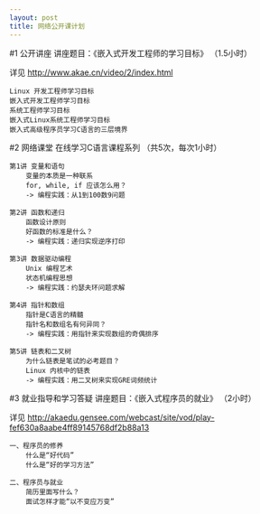 ```yaml
---
layout: post
title: 网络公开课计划
---
```


#1 公开讲座
讲座题目：《嵌入式开发工程师的学习目标》 （1.5小时）

详见 http://www.akae.cn/video/2/index.html

	Linux 开发工程师学习目标
	嵌入式开发工程师学习目标
	系统工程师学习目标
	嵌入式Linux系统工程师学习目标
	嵌入式高级程序员学习C语言的三层境界

#2 网络课堂
在线学习C语言课程系列 （共5次，每次1小时）

	第1讲 变量和语句
		变量的本质是一种联系
		for, while, if 应该怎么用？
		-> 编程实践：从1到100数9问题

	第2讲 函数和递归
		函数设计原则
		好函数的标准是什么？
		-> 编程实践：递归实现逆序打印

	第3讲 数据驱动编程		
		Unix 编程艺术
		状态机编程思想
		-> 编程实践：约瑟夫环问题求解

	第4讲 指针和数组
		指针是C语言的精髓
		指针名和数组名有何异同？
		-> 编程实践：用指针来实现数组的奇偶排序

	第5讲 链表和二叉树
		为什么链表是笔试的必考题目？
		Linux 内核中的链表
		-> 编程实践：用二叉树来实现GRE词频统计


#3 就业指导和学习答疑
讲座题目：《嵌入式程序员的就业》 （2小时）

详见 http://akaedu.gensee.com/webcast/site/vod/play-fef630a8aabe4ff89145768df2b88a13

	一、程序员的修养　　		
		什么是“好代码”
		什么是“好的学习方法”

	二、程序员与就业
		简历里面写什么？
		面试怎样才能“以不变应万变”
